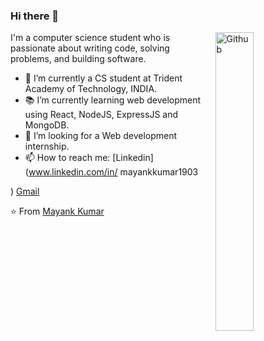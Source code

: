 ### Hi there 👋

<img width="35%" align="right" alt="Github" src="https://user-images.githubusercontent.com/48678280/88862734-4903af80-d201-11ea-968b-9c939d88a37c.gif" />

I'm a computer science student who is passionate about writing code, solving problems, and building software.

- 🔭 I’m currently a CS student at Trident Academy of Technology, INDIA.
- 📚 I’m currently learning  web development using React, NodeJS, ExpressJS and MongoDB.
- 👯 I’m looking for a Web development internship. 
- 📫 How to reach me: [Linkedin](www.linkedin.com/in/
mayankkumar1903

) [Gmail](mailto:mayankk1903@gmail.com)

⭐️ From [Mayank Kumar](https://github.com/Mayankkumar1903)
